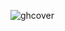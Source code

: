 ![ghcover](https://user-images.githubusercontent.com/10326733/192051520-191bfd0d-353f-44e7-8d32-1dc5bcc65de2.png)

